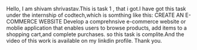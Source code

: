 Hello, I am shivam shrivastav.This is task 1 , that i got.I have got this task under the internship of codtech,which is somthing like this:
CREATE AN E-COMMERCE WEBSITE
Develop a comprehnsive e-commerce website or moblie application that enables users to browse products, add items to a shopping cart,and complete purchases.
so this task is complite.And the video of this work is available on my linkdin profile.
Thank you.
